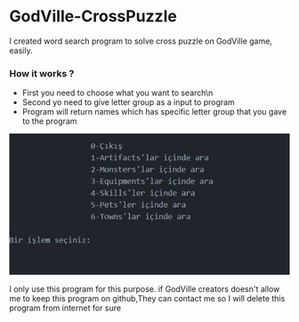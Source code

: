 # GodVille-CrossPuzzle
I created word  search program to solve cross puzzle on GodVille game, easily.


### How it works ?

* First you need to choose what you want to search\n
* Second yo need to give letter group as a input to program 
* Program will return names which has specific letter group that you gave to the program 

![Alt text](https://github.com/ErdalNayir/GodVille-CrossPuzzle/blob/main/1.jpg)





















I only use this program for this purpose. if GodVille creators doesn't allow me to keep this program on github,They can contact me so I will delete this program from internet for sure
